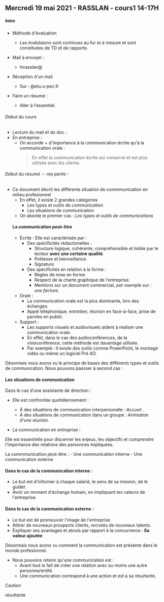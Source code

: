 ## Mercredi 19 mai 2021 - RASSLAN - cours1 14-17H

##### Intro 
- Méthode d'évaluation
    - Les évalutaions sont continues au fur et à mesure et sont constituées de TD et de rapports.
- Mail à envoyer :
     - hirasslan@

-  Réception d'un mail 
    - Sur : @etu.u-pec.fr
    <!-- -  -->

-  Faire un résumé :
    - Aller à l'essentiel.
    <!-- -  -->
<!-- -  -->
<!-- -  -->


###### Début du cours 

- Lecture du mail et du doc :
    <!-- -  -->
    <!-- -  -->
- En entreprise :
    - On accorde + d'importance à la communication écrite qu'à la communication orale :
        > En effet la communication écrite est conservé et est plus utilisée avec les clients. 


###### Début du résumé -- ma partie :


 
- Ce document décrit les différents situation de commmunication en milieu profesionnel
    - En effet, il existe 2 grandes catégories
        - Les types et outils de communication
        - Les situations de communication
    - On aborde le premier cas : *Les types et outils de communications*
    ####  La communication peut-être
    - Écrite : Elle est caractérisée par :
        - Des spécificités rédactionelles : 
            - Structure logique, cohérente, compréhensible et lisible par le lecteur **avec une certaine qualité**.
            - Politesse et bienveillance.
            - Signature
        - Des spécificités en relation à la forme :
            - Règles de mise en forme.
            - Respect de la charte graphique de l'entreprise.
            - Mentions sur un document commercial, *par exemple sur : une facture*.
    - Orale :
        - La communication orale est la plus dominante, lors des échanges.
        - Appel téléphonique, entretien, réunion en face-à-face, prise de paroles en public.
    - Support : 
        - Les supports visuels et audiovisuels aident à réaliser une communication orale.
        - En effet, dans le cas des audioconférences, de la visioconférence, cette méthode est davantage utilisée.
        - Par exemple : Il existe des outils comme PowerPoint, le montage vidéo ou même un logiciel Pré AO.



Désormais nous avons vu le principe de bases des différents types et outils de communication.
Nous pouvons passser à second cas :
#### Les situations de communication

Dans le cas d'une assistante de direction :
- Elle est confrontée quotidiennement :
    - À des situations de communication interpersonelle : *Accueil* .
    - À des situations de communication dans un groupe : *Animation d'une réunion.*



- La communication en entreprise :

Elle est essentielle pour discerner les enjeux, les objectifs et comprendre l'importance des relations des personnes impliquées.
 
La commmunication peut-être :
    -  Une communication interne
    -  Une communication externe
    
#### Dans le cas de la communication interne :
- Le but est d'informer à chaque salarié, le sens de sa mission, de le guider.
- Avoir un moment d'échange humain, en impliquant les valeurs de l'entreprise.



#### Dans le cas de la communication externe :
- Le but est de promouvoir l'image de l'entreprise.
- Attirer de nouveaux prospects clients, recrutés de nouveaux talents.
- Expliquer ses avantages et atouts par rapport à la concurrence : **Sa valeur ajoutée**




Désormais nous avons vu comment la communication est présente dans le monde profesionnel.



- Nous pouvons retenir qu'une communication est :
    - Avant tout le fait de créer une relation avec au moins une autre personne/entité.
    - Une communication correspond à une action et est à sa résultante.
> [!CAUTION]
> résultante


